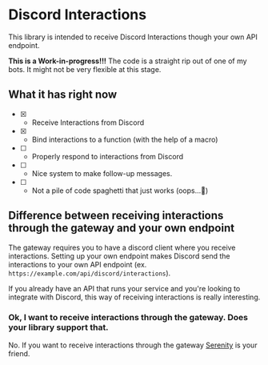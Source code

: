 # Discord Interactions
This library is intended to receive Discord Interactions though your own API endpoint. 

**This is a Work-in-progress!!!**
The code is a straight rip out of one of my bots. It might not be very flexible at this stage.

## What it has right now
- [x] - Receive Interactions from Discord
- [x] - Bind interactions to a function (with the help of a macro)
- [ ] - Properly respond to interactions from Discord
- [ ] - Nice system to make follow-up messages.
- [ ] - Not a pile of code spaghetti that just works (oops...👀)


## Difference between receiving interactions through the gateway and your own endpoint
The gateway requires you to have a discord client where you receive interactions. 
Setting up your own endpoint makes Discord send the interactions to your own API endpoint (ex. `https://example.com/api/discord/interactions`).

If you already have an API that runs your service and you're looking to integrate with Discord, this way of receiving interactions is really interesting.

### Ok, I want to receive interactions through the gateway. Does your library support that.
No. If you want to receive interactions through the gateway [Serenity](https://github.com/serenity-rs/serenity) is your friend.
